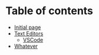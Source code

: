 # Table of contents

- [Initial page](README.md)
- [Text Editors](text-editors/README.md)
  - [VSCode](text-editors/vscode.md)
- [Whatever](undefined.md)
